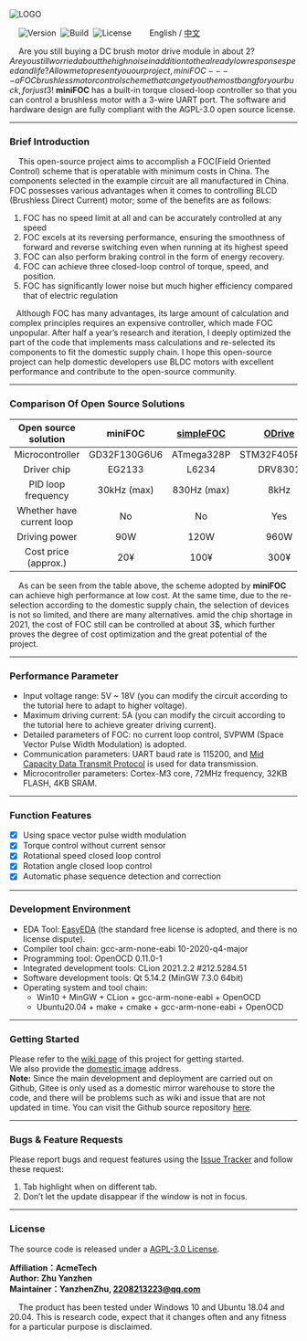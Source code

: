 ![LOGO](https://raw.githubusercontent.com/ZhuYanzhen1/miniFOC/main/docs/image/LOGO.png)

&nbsp;&nbsp;&nbsp;&nbsp;![Version](https://img.shields.io/badge/Version-1.0.1-brightgreen.svg)&nbsp;&nbsp;![Build](https://img.shields.io/badge/Build-Passed-success.svg)&nbsp;&nbsp;![License](https://img.shields.io/badge/License-AGPL-blue.svg)&nbsp;&nbsp;&nbsp;&nbsp;&nbsp;&nbsp;&nbsp;&nbsp;English / [中文](https://github.com/ZhuYanzhen1/miniFOC/blob/main/README_CN.md)

&nbsp;&nbsp;&nbsp;&nbsp;Are you still buying a DC brush motor drive module in about 2$? Are you still worried about the high noise in addition to the already low response speed and life? Allow me to present you our project, miniFOC---- a FOC brushless motor control scheme that can get you the most bang for your buck, for just 3$!  **miniFOC** has a built-in torque closed-loop controller so that you can control a brushless motor with a 3-wire UART port. The software and hardware design are fully compliant with the AGPL-3.0 open source license.

***

### Brief Introduction

&nbsp;&nbsp;&nbsp;&nbsp;This open-source project aims to accomplish a FOC(Field Oriented Control) scheme that is operatable with minimum costs in China. The components selected in the example circuit are all manufactured in China. FOC possesses various advantages when it comes to controlling BLCD (Brushless Direct Current) motor; some of the benefits are as follows:

1. FOC has no speed limit at all and can be accurately controlled at any speed
2. FOC excels at its reversing performance, ensuring the smoothness of forward and reverse switching even when running at its highest speed
3. FOC can also perform braking control in the form of energy recovery.
4. FOC can achieve three closed-loop control of torque, speed, and position.
5. FOC has significantly lower noise but much higher efficiency compared that of electric regulation

&nbsp;&nbsp;&nbsp;Although FOC has many advantages, its large amount of calculation and complex principles requires an expensive controller, which made FOC unpopular. After half a year’s research and iteration, I deeply optimized the part of the code that implements mass calculations and re-selected its components to fit the domestic supply chain. I hope this open-source project can help domestic developers use BLDC motors with excellent performance and contribute to the open-source community.

***

### Comparison Of Open Source Solutions

|    Open source solution    |   **miniFOC**    | [simpleFOC](https://github.com/simplefoc/Arduino-SimpleFOCShield) | [ODrive](https://github.com/odriverobotics/ODrive) |
| :------------------------: | :----------: | :----------------------------------------------------------: | :------------------------------------------------: |
|      Microcontroller       | GD32F130G6U6 |                          ATmega328P                          |                   STM32F405RGT6                    |
|        Driver chip         |    EG2133    |                            L6234                             |                      DRV8301                       |
|     PID loop frequency     |    30kHz (max)    |                           830Hz (max)                        |                        8kHz                        |
| Whether have current loop |      No      |                              No                              |                        Yes                         |
|       Driving power        |     90W      |                             120W                             |                        960W                        |
|    Cost price (approx.)    |     20¥      |                             100¥                             |                        300¥                        |

&nbsp;&nbsp;&nbsp;&nbsp;As can be seen from the table above, the scheme adopted by **miniFOC** can achieve high performance at low cost. At the same time, due to the re-selection according to the domestic supply chain, the selection of devices is not so limited, and there are many alternatives. amid the chip shortage in 2021, the cost of FOC still can be controlled at about 3$, which further proves the degree of cost optimization and the great potential of the project.

***

### Performance Parameter 

+ Input voltage range: 5V ~ 18V (you can modify the circuit according to the tutorial here to adapt to higher voltage).
+ Maximum driving current: 5A (you can modify the circuit according to the tutorial here to achieve greater driving current).
+ Detailed parameters of FOC: no current loop control, SVPWM (Space Vector Pulse Width Modulation) is adopted.
+ Communication parameters: UART baud rate is 115200, and [Mid Capacity Data Transmit Protocol](https://github.com/ZhuYanzhen1/CDTP/blob/master/mdtp/README.md) is used for data transmission.
+ Microcontroller parameters: Cortex-M3 core, 72MHz frequency, 32KB FLASH, 4KB SRAM. 

***

### Function Features

+ [x] Using space vector pulse width modulation
+ [x] Torque control without current sensor
+ [x] Rotational speed closed loop control
+ [x] Rotation angle closed loop control
+ [x] Automatic phase sequence detection and correction

***

### Development Environment 

+ EDA Tool: [EasyEDA](https://easyeda.com/) (the standard free license is adopted, and there is no license dispute).
+ Compiler tool chain: gcc-arm-none-eabi 10-2020-q4-major
+ Programming tool: OpenOCD 0.11.0-1
+ Integrated development tools: CLion 2021.2.2 #212.5284.51
+ Software development tools: Qt 5.14.2 (MinGW 7.3.0 64bit)
+ Operating system and tool chain: 
  + Win10 + MinGW + CLion + gcc-arm-none-eabi + OpenOCD
  + Ubuntu20.04 + make + cmake + gcc-arm-none-eabi + OpenOCD

***

### Getting Started

Please refer to the [wiki page](https://github.com/ZhuYanzhen1/miniFOC/wiki) of this project for getting started.<br>
We also provide the [domestic image](https://gitee.com/zhuyanzhen1/mini-foc) address.<br>
**Note:** Since the main development and deployment are carried out on Github, Gitee is only used as a domestic mirror warehouse to store the code, and there will be problems such as wiki and issue that are not updated in time. You can visit the Github source repository [here](https://github.com/ZhuYanzhen1/miniFOC).

***

### Bugs & Feature Requests

Please report bugs and request features using the [Issue Tracker](https://github.com/ZhuYanzhen1/miniFOC/issues) and follow these request:

1. Tab highlight when on different tab.
2. Don’t let the update disappear if the window is not in focus.

***

### License

The source code is released under a [AGPL-3.0 License](https://github.com/ZhuYanzhen1/miniFOC/blob/main/LICENSE).

**Affiliation：AcmeTech<br>
Author: Zhu Yanzhen<br>
Maintainer：YanzhenZhu, 2208213223@qq.com**

&nbsp;&nbsp;&nbsp;&nbsp;The product has been tested under Windows 10 and Ubuntu 18.04 and 20.04. This is research code, expect that it changes often and any fitness for a particular purpose is disclaimed.
